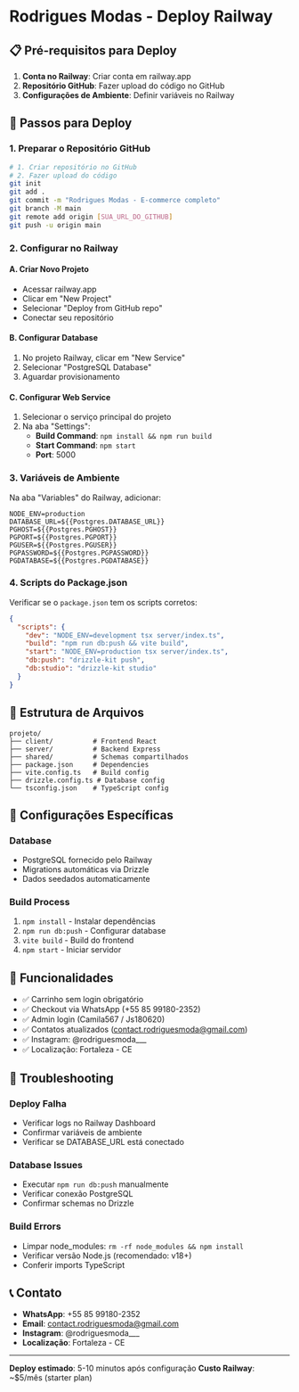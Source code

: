 # Rodrigues Modas - Deploy Railway

## 📋 Pré-requisitos para Deploy

1. **Conta no Railway**: Criar conta em railway.app
2. **Repositório GitHub**: Fazer upload do código no GitHub
3. **Configurações de Ambiente**: Definir variáveis no Railway

## 🚀 Passos para Deploy

### 1. Preparar o Repositório GitHub
```bash
# 1. Criar repositório no GitHub
# 2. Fazer upload do código
git init
git add .
git commit -m "Rodrigues Modas - E-commerce completo"
git branch -M main
git remote add origin [SUA_URL_DO_GITHUB]
git push -u origin main
```

### 2. Configurar no Railway

#### A. Criar Novo Projeto
- Acessar railway.app
- Clicar em "New Project"
- Selecionar "Deploy from GitHub repo"
- Conectar seu repositório

#### B. Configurar Database
1. No projeto Railway, clicar em "New Service"
2. Selecionar "PostgreSQL Database"
3. Aguardar provisionamento

#### C. Configurar Web Service
1. Selecionar o serviço principal do projeto
2. Na aba "Settings":
   - **Build Command**: `npm install && npm run build`
   - **Start Command**: `npm start`
   - **Port**: 5000

### 3. Variáveis de Ambiente

Na aba "Variables" do Railway, adicionar:

```env
NODE_ENV=production
DATABASE_URL=${{Postgres.DATABASE_URL}}
PGHOST=${{Postgres.PGHOST}}
PGPORT=${{Postgres.PGPORT}}
PGUSER=${{Postgres.PGUSER}}
PGPASSWORD=${{Postgres.PGPASSWORD}}
PGDATABASE=${{Postgres.PGDATABASE}}
```

### 4. Scripts do Package.json

Verificar se o `package.json` tem os scripts corretos:

```json
{
  "scripts": {
    "dev": "NODE_ENV=development tsx server/index.ts",
    "build": "npm run db:push && vite build",
    "start": "NODE_ENV=production tsx server/index.ts",
    "db:push": "drizzle-kit push",
    "db:studio": "drizzle-kit studio"
  }
}
```

## 📁 Estrutura de Arquivos

```
projeto/
├── client/          # Frontend React
├── server/          # Backend Express
├── shared/          # Schemas compartilhados
├── package.json     # Dependencies
├── vite.config.ts   # Build config
├── drizzle.config.ts # Database config
└── tsconfig.json    # TypeScript config
```

## 🔧 Configurações Específicas

### Database
- PostgreSQL fornecido pelo Railway
- Migrations automáticas via Drizzle
- Dados seedados automaticamente

### Build Process
1. `npm install` - Instalar dependências
2. `npm run db:push` - Configurar database
3. `vite build` - Build do frontend
4. `npm start` - Iniciar servidor

## 📱 Funcionalidades

- ✅ Carrinho sem login obrigatório
- ✅ Checkout via WhatsApp (+55 85 99180-2352)
- ✅ Admin login (Camila567 / Js180620)
- ✅ Contatos atualizados (contact.rodriguesmoda@gmail.com)
- ✅ Instagram: @rodriguesmoda___
- ✅ Localização: Fortaleza - CE

## 🚨 Troubleshooting

### Deploy Falha
- Verificar logs no Railway Dashboard
- Confirmar variáveis de ambiente
- Verificar se DATABASE_URL está conectado

### Database Issues
- Executar `npm run db:push` manualmente
- Verificar conexão PostgreSQL
- Confirmar schemas no Drizzle

### Build Errors
- Limpar node_modules: `rm -rf node_modules && npm install`
- Verificar versão Node.js (recomendado: v18+)
- Conferir imports TypeScript

## 📞 Contato

- **WhatsApp**: +55 85 99180-2352
- **Email**: contact.rodriguesmoda@gmail.com
- **Instagram**: @rodriguesmoda___
- **Localização**: Fortaleza - CE

---

**Deploy estimado**: 5-10 minutos após configuração
**Custo Railway**: ~$5/mês (starter plan)
